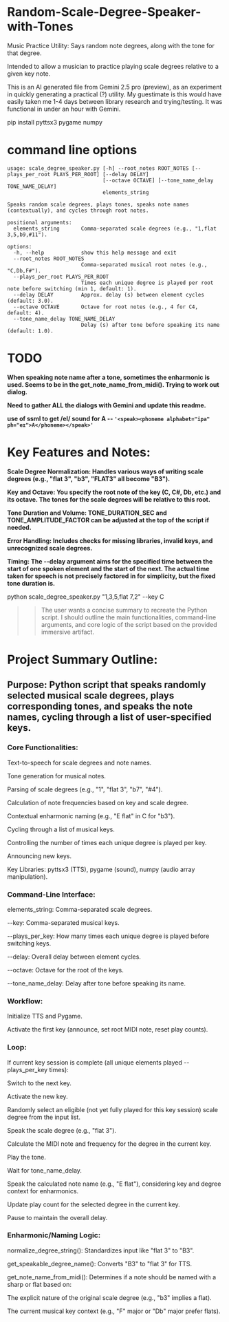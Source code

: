 # Random-Scale-Degree-Speaker-with-Tones
Music Practice Utility: Says random note degrees, along with the tone for that degree.

Intended to allow a musician to practice playing scale degrees relative to a given key note. 

This is an AI generated file from Gemini 2.5 pro (preview), as an experiment in quickly generating a practical (?) utility. My guestimate is this would have easily taken me 1-4 days between library research and trying/testing. It was functional in under an hour with Gemini.

pip install pyttsx3 pygame numpy


# command line options
```
usage: scale_degree_speaker.py [-h] --root_notes ROOT_NOTES [--plays_per_root PLAYS_PER_ROOT] [--delay DELAY]
                               [--octave OCTAVE] [--tone_name_delay TONE_NAME_DELAY]
                               elements_string

Speaks random scale degrees, plays tones, speaks note names (contextually), and cycles through root notes.

positional arguments:
  elements_string       Comma-separated scale degrees (e.g., "1,flat 3,5,b9,#11").

options:
  -h, --help            show this help message and exit
  --root_notes ROOT_NOTES
                        Comma-separated musical root notes (e.g., "C,Db,F#").
  --plays_per_root PLAYS_PER_ROOT
                        Times each unique degree is played per root note before switching (min 1, default: 1).
  --delay DELAY         Approx. delay (s) between element cycles (default: 3.0).
  --octave OCTAVE       Octave for root notes (e.g., 4 for C4, default: 4).
  --tone_name_delay TONE_NAME_DELAY
                        Delay (s) after tone before speaking its name (default: 1.0).
```
# TODO
**When speaking note name after a tone, sometimes the enharmonic is used. Seems to be in the get_note_name_from_midi(). Trying to work out dialog.**

**Need to gather ALL the dialogs with Gemini and update this readme.**

**use of ssml to get /eI/ sound for A -- ```'<speak><phoneme alphabet="ipa" ph="eɪ">A</phoneme></speak>'```**

# Key Features and Notes:

**Scale Degree Normalization: Handles various ways of writing scale degrees (e.g., "flat 3", "b3", "FLAT3" all become "B3").**

**Key and Octave: You specify the root note of the key (C, C#, Db, etc.) and its octave. The tones for the scale degrees will be relative to this root.**

**Tone Duration and Volume: TONE_DURATION_SEC and TONE_AMPLITUDE_FACTOR can be adjusted at the top of the script if needed.**

**Error Handling: Includes checks for missing libraries, invalid keys, and unrecognized scale degrees.**

**Timing: The --delay argument aims for the specified time between the start of one spoken element and the start of the next. The actual time taken for speech is not precisely factored in for simplicity, but the fixed tone duration is.**






python scale_degree_speaker.py "1,3,5,flat 7,2" --key C






>> The user wants a concise summary to recreate the Python script. I should outline the main functionalities, command-line arguments, and core logic of the script based on the provided immersive artifact.

# Project Summary Outline:

## Purpose: Python script that speaks randomly selected musical scale degrees, plays corresponding tones, and speaks the note names, cycling through a list of user-specified keys.
### Core Functionalities:
Text-to-speech for scale degrees and note names.

Tone generation for musical notes.

Parsing of scale degrees (e.g., "1", "flat 3", "b7", "#4").

Calculation of note frequencies based on key and scale degree.

Contextual enharmonic naming (e.g., "E flat" in C for "b3").

Cycling through a list of musical keys.

Controlling the number of times each unique degree is played per key.

Announcing new keys.

Key Libraries: pyttsx3 (TTS), pygame (sound), numpy (audio array manipulation).

### Command-Line Interface:

elements_string: Comma-separated scale degrees.

--key: Comma-separated musical keys.

--plays_per_key: How many times each unique degree is played before switching keys.

--delay: Overall delay between element cycles.

--octave: Octave for the root of the keys.

--tone_name_delay: Delay after tone before speaking its name.
### Workflow:

Initialize TTS and Pygame.

Activate the first key (announce, set root MIDI note, reset play counts).

### Loop:

If current key session is complete (all unique elements played --plays_per_key times):

Switch to the next key.

Activate the new key.

Randomly select an eligible (not yet fully played for this key session) scale degree from the input list.

Speak the scale degree (e.g., "flat 3").

Calculate the MIDI note and frequency for the degree in the current key.

Play the tone.

Wait for tone_name_delay.

Speak the calculated note name (e.g., "E flat"), considering key and degree context for enharmonics.

Update play count for the selected degree in the current key.

Pause to maintain the overall delay.
### Enharmonic/Naming Logic:

normalize_degree_string(): Standardizes input like "flat 3" to "B3".

get_speakable_degree_name(): Converts "B3" to "flat 3" for TTS.

get_note_name_from_midi(): Determines if a note should be named with a sharp or flat based on:

The explicit nature of the original scale degree (e.g., "b3" implies a flat).

The current musical key context (e.g., "F" major or "Db" major prefer flats).



